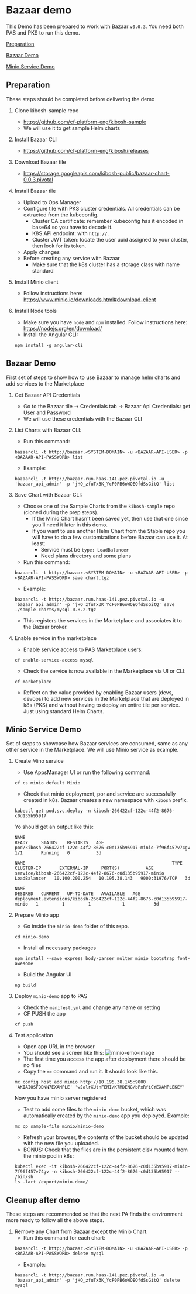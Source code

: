 # Bazaar demo
This Demo has been prepared to work with Bazaar `v0.0.3`.
You need both PAS and PKS to run this demo.

[Preparation](#Preparation)

[Bazaar Demo](#Bazaar-Demo)

[Minio Service Demo](#Minio-Service-Demo)

## Preparation
These steps should be completed before delivering the demo

1. Clone kibosh-sample repo
    - https://github.com/cf-platform-eng/kibosh-sample
    - We will use it to get sample Helm charts

1. Install Bazaar CLI
    - https://github.com/cf-platform-eng/kibosh/releases

1. Download Bazaar tile
    - https://storage.googleapis.com/kibosh-public/bazaar-chart-0.0.3.pivotal

1. Install Bazaar tile
    - Upload to Ops Manager
    - Configure tile with PKS cluster credentials. All credentials can be extracted from the kubeconfig.
      - Cluster CA certificate: remember kubeconfig has it encoded in base64 so you have to decode it.
      - K8S API endpoint: with `http://`.
      - Cluster JWT token: locate the user uuid assigned to your cluster, then look for its token.
    - Apply changes
    - Before creating any service with Bazaar
      - Make sure that the k8s cluster has a storage class with name standard

1. Install Minio client
    - Follow instructions here: https://www.minio.io/downloads.html#download-client

1. Install Node tools
    - Make sure you have `node` and `npm` installed. Follow instructions here: https://nodejs.org/en/download/
    - Install the Angular CLI:
    ```
    npm install -g angular-cli
    ```

## Bazaar Demo
First set of steps to show how to use Bazaar to manage helm charts and add services to the Marketplace

1. Get Bazaar API Credentials
    - Go to the Bazaar tile -> Credentials tab -> Bazaar Api Credentials: get User and Password
    - We will use these credentials with the Bazaar CLI

1. List Charts with Bazaar CLI:
    - Run this command:
    ```
    bazaarcli -t http://bazaar.<SYSTEM-DOMAIN> -u <BAZAAR-API-USER> -p <BAZAAR-API-PASSWORD> list
    ```

    - Example:
    ```
    bazaarcli -t http://bazaar.run.haas-141.pez.pivotal.io -u 'bazaar_api_admin' -p 'jHO_zfuTx3K_YcF0PB6oWOEOfdSsGitQ' list
    ```

1. Save Chart with Bazaar CLI:
    - Choose one of the Sample Charts from the `kibosh-sample` repo (cloned during the prep steps).
      - If the Minio Chart hasn't been saved yet, then use that one since you'll need it later in this demo.
      - If you want to use another Helm Chart from the Stable repo you will have to do a few customizations before Bazaar can use it. At least:
        - Service must be `type: LoadBalancer`
        - Need plans directory and some plans
    - Run this command:
    ```
    bazaarcli -t http://bazaar.<SYSTEM-DOMAIN> -u <BAZAAR-API-USER> -p <BAZAAR-API-PASSWORD> save chart.tgz
    ```
    - Example:
    ```
    bazaarcli -t http://bazaar.run.haas-141.pez.pivotal.io -u 'bazaar_api_admin' -p 'jHO_zfuTx3K_YcF0PB6oWOEOfdSsGitQ' save ./sample-charts/mysql-0.8.2.tgz
    ```
    - This registers the services in the Marketplace and associates it to the Bazaar broker.

1. Enable service in the marketplace
    - Enable service access to PAS Marketplace users:
    ```
    cf enable-service-access mysql
    ```
    - Check the service is now available in the Marketplace via UI or CLI:
    ```
    cf marketplace
    ```
    - Reflect on the value provided by enabling Bazaar users (devs, devops) to add new services in the Marketplace that are deployed in k8s (PKS) and without having to deploy an entire tile per service. Just using standard Helm Charts.

## Minio Service Demo
Set of steps to showcase how Bazaar services are consumed, same as any other service in the Marketplace. We will use Minio service as example.

1. Create Mino service
    - Use AppsManager UI or run the following command:
    ```
    cf cs minio default Minio
    ```
    - Check that minio deployment, por and service are successfully created in k8s. Bazaar creates a new namespace with `kibosh` prefix.
    ```
    kubectl get pod,svc,deploy -n kibosh-266422cf-122c-44f2-8676-c0d135b95917
    ```
    Yo should get an output like this:
    ```
    NAME                                                                  READY     STATUS    RESTARTS   AGE
    pod/kibosh-266422cf-122c-44f2-8676-c0d135b95917-minio-7f96f457v74gv   1/1       Running   0          3d

    NAME                                                        TYPE           CLUSTER-IP       EXTERNAL-IP     PORT(S)          AGE
    service/kibosh-266422cf-122c-44f2-8676-c0d135b95917-minio   LoadBalancer   10.100.200.254   10.195.38.143   9000:31976/TCP   3d

    NAME                                                                      DESIRED   CURRENT   UP-TO-DATE   AVAILABLE   AGE
    deployment.extensions/kibosh-266422cf-122c-44f2-8676-c0d135b95917-minio   1         1         1            1           3d
    ```

1. Prepare Minio app
    - Go inside the `minio-demo` folder of this repo.
    ```
    cd minio-demo
    ```
    - Install all necessary packages
    ```
    npm install --save express body-parser multer minio bootstrap font-awesome
    ```
    - Build the Angular UI
    ```
    ng build
    ```

1. Deploy `minio-demo` app to PAS
    - Check the `manifest.yml` and change any name or setting
    - CF PUSH the app
    ```
    cf push
    ```

1. Test application
    - Open app URL in the browser
    - You should see a screen like this:
    ![minio-emo-image](./images/minio-demo.png)
    - The first time you access the app after deployment there should be no files
    - Copy the `mc` command and run it. It should look like this.
    ```
    mc config host add minio http://10.195.38.145:9000 'AKIAIOSFODNN7EXAMPLE' 'wJalrXUtnFEMI/K7MDENG/bPxRfiCYEXAMPLEKEY'
    ```
    Now you have minio server registered
    - Test to add some files to the `minio-demo` bucket, which was automatically created by the `minio-demo` app you deployed. Example:
    ```
    mc cp sample-file minio/minio-demo
    ```
    - Refresh your browser, the contents of the bucket should be updated with the new file you uploaded.
    - BONUS: Check that the files are in the persistent disk mounted from the minio pod in k8s:
    ```
    kubectl exec -it kibosh-266422cf-122c-44f2-8676-c0d135b95917-minio-7f96f457v74gv -n kibosh-266422cf-122c-44f2-8676-c0d135b95917 -- /bin/sh
    ls -lart /export/minio-demo/
    ```

## Cleanup after demo
These steps are recommended so that the next PA finds the environment more ready to follow all the above steps.

1. Remove any Chart from Bazaar except the Minio Chart.
    - Run this command for each chart:
    ```
    bazaarcli -t http://bazaar.<SYSTEM-DOMAIN> -u <BAZAAR-API-USER> -p <BAZAAR-API-PASSWORD> delete mysql
    ```
    - Example:
    ```
    bazaarcli -t http://bazaar.run.haas-141.pez.pivotal.io -u 'bazaar_api_admin' -p 'jHO_zfuTx3K_YcF0PB6oWOEOfdSsGitQ' delete mysql
    ```

